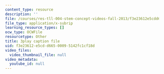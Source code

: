 ```yaml
---
content_type: resource
description: ''
file: /courses/res-tll-004-stem-concept-videos-fall-2013/f3e23612e5cdd66500095142fc1cf18d_0BDi0d1j7u0.srt
file_type: application/x-subrip
learning_resource_types: []
ocw_type: OCWFile
resourcetype: Other
title: 3play caption file
uid: f3e23612-e5cd-d665-0009-5142fc1cf18d
video_files:
  video_thumbnail_file: null
video_metadata:
  youtube_id: null
---
```

